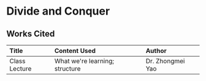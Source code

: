 # Divide and Conquer



## Works Cited

| Title | Content Used | Author |
| :--- | :--- | :--- |
| Class Lecture | What we're learning; structure | Dr. Zhongmei Yao |

